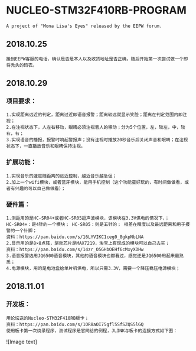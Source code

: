 # NUCLEO-STM32F410RB-PROGRAM
	A project of "Mona Lisa's Eyes" released by the EEPW forum.
## 2018.10.25
	接到EEPW客服的电话，确认是否是本人以及收货地址是否正确。随后开始第一次尝试做一个即将秃头的码农。
## 2018.10.29
### 项目要求：
	1.实现距离远近的判定，距离过近即语音报警；距离较远就显示笑脸；距离在判定范围内即注视；
	2.在注视状态下，人左右移动，眼睛必须注视着人的移动；分为5个位置，左，较左，中，较右，右；
	3.实现语音的播报，报警时响起警报声；没有注视时播放20秒音乐后关闭声音和眼睛；在注视状态下，一直播放音乐和眼睛保持注视。
### 扩展功能：
	1.实现音乐的速度随距离的远近控制，越近音乐越急促；
	2.加上一个wifi模块，或者蓝牙模块，能用手机控制（这个功能蛮好玩的，有时间做做看，或者有兴趣的可以自己做做看）；
### 硬件篇：
	1.测距用的是HC-SR04+或者HC-SR05超声波模块，该模块在3.3V供电的情况下，；
	HC-SR04+：是4针的一个模块； HC-SR05：则是五针的； 相差在精度以及最远距离和用于报警的一个针脚；
	资料：https://pan.baidu.com/s/16LYVIKC1ceg0_8gkpNbLNA
	2.显示用的是8×8点阵，驱动芯片是MAX7219，淘宝上有现成的模块可以自己去买；
	资料：https://pan.baidu.com/s/14zr_O5GHbOEHf6cMxyXDHw
	3.语音报警选用JQ6500语音模块，其他的语音模块也都看过，感觉还是JQ6500用起来最熟悉；
 	4.电源模块，用的是电池盒给单片机供电，所以只需3.3V，需要一个降压稳压电源模块；
 ## 2018.11.01
 ### 开发板：
	用论坛送的Nucleo-STM32F410RB板卡；
	资料：https://pan.baidu.com/s/1OR8aOI75gfl5SfSZQS5lGQ
	使用板卡第一次烧录程序，测试程序是官网给的例程，JLINK与板卡的连接方式如下图：
![Image text]

